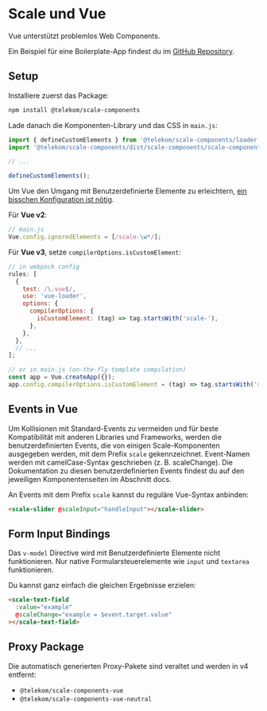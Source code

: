 # Scale und Vue

Vue unterstützt problemlos Web Components.

Ein Beispiel für eine Boilerplate-App findest du im [GitHub Repository](https://github.com/telekom/scale/tree/main/examples).

## Setup

Installiere zuerst das Package:

```bash
npm install @telekom/scale-components
```

Lade danach die Komponenten-Library und das CSS in `main.js`:

```ts
import { defineCustomElements } from '@telekom/scale-components/loader';
import '@telekom/scale-components/dist/scale-components/scale-components.css';

// ...

defineCustomElements();
```

Um Vue den Umgang mit Benutzerdefinierte Elemente zu erleichtern, [ein bisschen Konfiguration ist nötig](https://v3.vuejs.org/guide/migration/custom-elements-interop.html#autonomous-custom-elements).

Für **Vue v2**:

```js
// main.js
Vue.config.ignoredElements = [/scale-\w*/];
```

Für **Vue v3**, setze `compilerOptions.isCustomElement`:

```js
// in webpack config
rules: [
  {
    test: /\.vue$/,
    use: 'vue-loader',
    options: {
      compilerOptions: {
        isCustomElement: (tag) => tag.startsWith('scale-'),
      },
    },
  },
  // ...
];

// or in main.js (on-the-fly template compilation)
const app = Vue.createApp({});
app.config.compilerOptions.isCustomElement = (tag) => tag.startsWith('scale-');
```

## Events in Vue

Um Kollisionen mit Standard-Events zu vermeiden und für beste Kompatibilität mit anderen Libraries und Frameworks, werden die benutzerdefinierten Events, die von einigen Scale-Komponenten ausgegeben werden, mit dem Prefix `scale` gekennzeichnet. Event-Namen werden mit camelCase-Syntax geschrieben (z. B. scaleChange). Die Dokumentation zu diesen benutzerdefinierten Events findest du auf den jeweiligen Komponentenseiten im Abschnitt docs.

An Events mit dem Prefix `scale` kannst du reguläre Vue-Syntax anbinden:

```html
<scale-slider @scaleInput="handleInput"></scale-slider>
```

## Form Input Bindings

Das `v-model` Directive wird mit Benutzerdefinierte Elemente nicht funktionieren. Nur native Formularsteuerelemente wie `input` und `textarea` funktionieren.

Du kannst ganz einfach die gleichen Ergebnisse erzielen:

```html
<scale-text-field
  :value="example"
  @scaleChange="example = $event.target.value"
></scale-text-field>
```

## Proxy Package

Die automatisch generierten Proxy-Pakete sind veraltet und werden in v4 entfernt:

- `@telekom/scale-components-vue`
- `@telekom/scale-components-vue-neutral`

